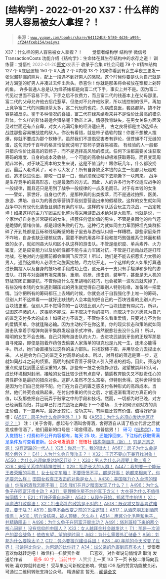 # [结构学] - 2022-01-20 X37：什么样的男人容易被女人拿捏？！

> 来源：[`www.yuque.com/books/share/641124b8-5f80-4d26-a995-cf244fceb154/xeiyvz`](https://www.yuque.com/books/share/641124b8-5f80-4d26-a995-cf244fceb154/xeiyvz)

<ne-p id="520f42f3293818f927861ebbd5b15da4_p_0" data-lake-id="520f42f3293818f927861ebbd5b15da4_p_0"><ne-text id="ue302e5dd" style="color: rgb(51, 51, 51);">X37：什么样的男人容易被女人拿捏？！</ne-text></ne-p> <ne-p id="838d544eca201120f737888658064d8b" data-lake-id="838d544eca201120f737888658064d8b"><ne-text id="u8951e57f" ne-fontsize="12" style="color: rgb(255, 255, 255);">原创</ne-text><ne-text id="uc9b21928" ne-fontsize="14">觉悟者</ne-text><ne-text id="u1fad67c1" ne-fontsize="14">结构学</ne-text></ne-p> <ne-p id="422b2103ee0bf30320f6b10b8335b876" data-lake-id="422b2103ee0bf30320f6b10b8335b876"><ne-text id="u8d155e8e" ne-fontsize="14" ne-bold="true" style="color: rgb(51, 51, 51);">结构学</ne-text></ne-p> <ne-p id="19dfe905b6c413ef508502b220180be2" data-lake-id="19dfe905b6c413ef508502b220180be2"><ne-text id="ud454fe10" ne-fontsize="14" style="color: rgb(51, 51, 51);">微信号</ne-text><ne-text id="ud7a0ed2e" ne-fontsize="14" style="color: rgb(51, 51, 51);">TransactionCosts</ne-text></ne-p> <ne-p id="b4d70e10fb92e2e15d5498380b0ecc81" data-lake-id="b4d70e10fb92e2e15d5498380b0ecc81"><ne-text id="u06c8c625" ne-fontsize="14" style="color: rgb(51, 51, 51);">功能介绍</ne-text><ne-text id="u3808cf76" ne-fontsize="14" style="color: rgb(51, 51, 51);">《结构学》：生命体在其生存结构中的求存之道！ 训练营：觉悟社</ne-text></ne-p> <ne-p id="69e353f2c6528549557f184da6ef12e2" data-lake-id="69e353f2c6528549557f184da6ef12e2"><ne-text id="ue52a5a42" style="color: rgb(140, 140, 140);">2022-01-20</ne-text>[<ne-text id="u7db827ef" ne-fontsize="14">原文</ne-text>](https://mp.weixin.qq.com/s?__biz=MzIzMDYwOTM0Mg==&mid=2247486900&idx=1&sn=78664babd371bec632754251f5948330&chksm=e8b19565dfc61c73d429cb45aef439dc976faf38968f459855405acd680ac91dfb99ef68e52e#rd))<ne-text id="uee6d38da" ne-fontsize="14" style="color: rgb(140, 140, 140);">发表于</ne-text></ne-p> <ne-p id="5deddb36acc151100949fd5e5833ef3a" data-lake-id="5deddb36acc151100949fd5e5833ef3a"><ne-text id="ua6000d75" style="color: rgb(51, 51, 51);">收录于合集</ne-text></ne-p> <ne-p id="cec179585a884391ee9a2051fca66463" data-lake-id="cec179585a884391ee9a2051fca66463"><ne-text id="u2b04709f" style="color: rgb(51, 51, 51);">#社会问题 79 个</ne-text></ne-p> <ne-p id="551b5b5c3feefdd32525ccbe0e51047a" data-lake-id="551b5b5c3feefdd32525ccbe0e51047a"><ne-text id="u003dcf52" style="color: rgb(51, 51, 51);">#精神结构 127 个</ne-text></ne-p> <ne-p id="c2e574dcb1c23436d8413d2a0977540f" data-lake-id="c2e574dcb1c23436d8413d2a0977540f"><ne-text id="u54110229" style="color: rgb(51, 51, 51);">#底层逻辑 150 个</ne-text></ne-p> <ne-p id="55525bf78b4702b796ead76c2aeb73d0" data-lake-id="55525bf78b4702b796ead76c2aeb73d0"><ne-text id="ue486625d" style="color: rgb(51, 51, 51);">#人渣 2 个</ne-text></ne-p> <ne-p id="8451f4db685bda9d4d8ea9cb4bcce850" data-lake-id="8451f4db685bda9d4d8ea9cb4bcce850"><ne-text id="u8b769066" style="color: rgb(51, 51, 51);">#内卷 13 个</ne-text></ne-p> <ne-p id="5a77b8a904b1f3c47cce0e45c42e9e8a" data-lake-id="5a77b8a904b1f3c47cce0e45c42e9e8a"><ne-text id="u38dac14c" style="color: rgb(51, 51, 51);">如果你看到有女生半夜三更发一张似漏非漏的照片，配上一段遇不到好男人的感叹。这个时候你要是认为自己就是对方渴望的好男人并凑过去伸出舌头。恭喜你！你就是那条将会被放在案板上剁碎的鱼。</ne-text></ne-p> <ne-p id="26af916b7a28cdbf85bea47aa9adf906" data-lake-id="26af916b7a28cdbf85bea47aa9adf906"><ne-text id="ua23debf7" style="color: rgb(51, 51, 51);">许多普通人总是认为绿茶婊都是向富二代下手，事实上并不是。因为富二代见过世面不容易下手。下手之后不仅费力，而且富二代的钱基本上在父母那里。富二代的父母允许他去招花惹草，但绝对不允许他败家，所以钱控制的很严。再加上竞争富二代的同类绿茶太多，富二代玩的也花，久病成良医，套路都熟，搞不好容易被反杀。鉴于多种情况的叠加，富二代在绿茶婊看来并不是性价比最高的猎杀群体。什么样的群体最适合猎杀呢？勤奋上进，情感教育缺失，在男女关系方面没见过世面还有点自卑，对女人充满幻象的经济适应男。</ne-text></ne-p> <ne-p id="84dc09b70fee08806e073981e18e3516" data-lake-id="84dc09b70fee08806e073981e18e3516"><ne-text id="u81da187a" style="color: rgb(51, 51, 51);">古之良将都是主动选择去战胜那些容易被战胜的敌人。你没有看错，就是柿子选软的捏！你要不想被人捏爆，你就不要成为那个软柿子。虽然我们不提倡受害者有罪论，但苍蝇不叮无缝的蛋，这句流传千百年的格言恰恰就说明了软柿子更容易被捏。</ne-text></ne-p> <ne-p id="8249cd4a2c474d98b4226f683834c2c4" data-lake-id="8249cd4a2c474d98b4226f683834c2c4"><ne-text id="u48e058f7" style="color: rgb(51, 51, 51);">有经验的人一般都只猎杀性价比最高的软柿子，而不是选择高风险的模式。任何下注都需要关注获取筹码的难度、自身的成本及收益。一个可能的高收益却极难获取筹码，而且变现周期非常长。对于缺乏资本的女生来说，这是不值当的！跟你玩几年，什么都没捞到，最后人老珠黄了，可不亏大发了！所有自身缺乏本钱的女生一般都只玩超短线，追求快进快出，能咬一口是一口，但必须保证咬下去能撕下一块肉来。</ne-text></ne-p> <ne-p id="9ca1e176bbace4d981865b214a7a106b" data-lake-id="9ca1e176bbace4d981865b214a7a106b"><ne-text id="uaeb12001" style="color: rgb(51, 51, 51);">战争是生存竞争的最高形态，也是最激烈的方式。因此，人的许多行为不仅适应战争的一般规律，而且还只是用到了战争一般规律的一点皮毛而已。对于有本钱的女生——譬如，家世好，自身也优秀，是那种真的出类拔萃，而不是通过拍照、医美、旅游、烘培、自以为的善良等营销手段刻意营造出来的假精致。这样的女生就如同战争中拥有现代化装备且训练有素的军队。这样的军队适合玩主力决战，一战定乾坤！如果这样的主力军团主动化整为零采用游击战术绝对是大败笔。也就是说，一个家世好自身也非常硬核的女生，招惹任何低价值的男生，不管是贪图他的帅气还是跪舔的情绪价值，都是超级失败的行为。这种行为就如同主力军团把坦克集群拆碎了开到处都是瓦砾和残垣断壁的巷子里去与游击队纠缠一样糟糕。那些家庭条件不咋地，自身也缺乏硬核优势，需要不断的用各种手段和技巧勉强维系住体面和精致的女子，就如同县大队和区小队这样的游击队。不管是组织度、单兵素养、火力密度，还是应变能力以及协同性都不能与主力军团对抗，不管是打运动战还是打阵地战，在绝对的力量面前都会瞬间飞灰湮灭！所以，她们是不能去招惹实力太强的男人，遇到这样的人必须主动脱离接触，尽力绕开走。一个这样的女人如果打算通过长期投入以及自身的技巧和手段成功上位，这无异于一支只有手榴弹和步枪的游击队，打算与对面拥有坦克集群，重炮、机枪、炮击跑，装甲车，甚至是无人机的野战军团正面硬抗。不管你搞什么花里胡哨的技巧，也会被第一波攻击就灭掉了。</ne-text></ne-p> <ne-p id="a068a25c37946802f74ff393d528e0ce" data-lake-id="a068a25c37946802f74ff393d528e0ce"><ne-text id="u4ab14d1d" style="color: rgb(51, 51, 51);">有些没啥本钱的女生遇到碾压式的男生就觉得自己跟别人特别有缘，准备赌一把爱情。当你把所有的筹码都压上去堵的时候，你就会过于自我强化手上唯一的筹码，但别人并不这样看——就好比缺钱的人会本能的把自己的一百块钱看的比别人的一百块钱更重，但别人并不觉得你的一百块钱比别人的一百块钱更有购买力。所以，试图这样赌的人，这事能不能成，并不取决于你的技巧，而取决于对方愿意为自己的匮乏支付多大的成本！如果对方不匮乏，不管你多么看重爱情，只要对方不为你的爱情买单，你就逢赌必输。因为主动权不在你这里。你的现实状态和策略就如同游击队拿着手榴弹向装甲集群发起自杀式冲锋，虽然很悲壮去没什么用！</ne-text></ne-p> <ne-p id="efe7d144b0172fdd6ca29c73aa9a68c0" data-lake-id="efe7d144b0172fdd6ca29c73aa9a68c0"><ne-text id="u57d6753a" style="color: rgb(51, 51, 51);">所以，精明的女生不会去赌。自己只拥有游击队的火力，去进攻武装到牙齿的正规军那是自寻死路，即便是抱着炸药包去偷袭人家落单的坦克也是九死一生，还未必能得手。所以，她们会直接放过这样的主力部队。只找软柿子捏，并用尽全力去捏出水来。</ne-text></ne-p> <ne-p id="fd02bb818396a189af5c8a4a7cfb341f" data-lake-id="fd02bb818396a189af5c8a4a7cfb341f"><ne-text id="ubfaa85b7" style="color: rgb(51, 51, 51);">人总是会为自己的匮乏支付高昂的成本。所以，对目标的筛选是第一步，这就如同战斗之前的侦察。高明的指挥官善于将敌人引入预设的战场。因此，筛选的重点就是找到匮乏感深重的人群。那些有一技之长能挣点钱，渴望被崇拜和认可，成长环境相对封闭，接触的女性比较少还有点自卑，情感教育缺失又不缺责任心的男性群体是最好的猎杀对象。这群人虽然不怎么富裕，但特别舍得。这种舍得恰恰是因为他们自己觉得不配。他们在为自己的匮乏感支付各种形式的高昂成本。当然，他们终究会成熟起来，在付出惨重的代价之后，才能逐渐看清对方真正的价值，以及那些把自己玩弄于鼓掌之中的手段和技巧。然而，一切都为时已晚，对方已经满载而归，并且早已打扫完战场正奔赴下一个猎场… 关于如何识别对方的真正价值，下一篇再写。最近比较忙，没功夫写，有两篇比较有价值，值得好好读懂：《</ne-text>[<ne-text id="uf14d769b" style="color: rgb(87, 107, 149);">A567：房子为什么会是例外？！</ne-text>](http://mp.weixin.qq.com/s?__biz=MzAxNDk1NjI2Mw==&mid=2247487780&idx=1&sn=3b20226bf3c2987844648da3761b0ef0&chksm=9b8a32acacfdbbbac12be812fa28293fffe0f2220f58702135872a8362c2c4e30c6f67e88e62&scene=21#wechat_redirect)<ne-text id="u8cafaa3d" style="color: rgb(51, 51, 51);">》和《</ne-text>[<ne-text id="ubd47a53e" style="color: rgb(87, 107, 149);">A550：为什么必须向发达地区迁徙？！</ne-text>](http://mp.weixin.qq.com/s?__biz=MzIzMDYwOTM0Mg==&mid=2247486858&idx=1&sn=956c82b082c441fa042f2acf337e8b1b&chksm=e8b1955bdfc61c4d450d4f22cd7aec8efbb69f5457bbf3db44ba550998b00c5dadd043227939&scene=21#wechat_redirect)<ne-text id="u05a44c36" style="color: rgb(51, 51, 51);">》</ne-text></ne-p> <ne-p id="3a12299c60916129c205fda3df421676" data-lake-id="3a12299c60916129c205fda3df421676"><ne-text id="u0e585efa" style="color: rgb(51, 51, 51);">注：（关于舍得，想起有个酒叫舍得酒，舍得酒自从请了杨立代言之后就变成普信酒了，他们最新的口号是：喝舍得酒，做普信男！）</ne-text></ne-p> <ne-p id="ec2f62fe6683c3cdda72829bcebb3876" data-lake-id="ec2f62fe6683c3cdda72829bcebb3876"><ne-text id="u45f7c127" ne-bold="true" style="color: rgb(0, 82, 255);">研习《</ne-text>[<ne-text id="u192f63a8" ne-bold="true" style="color: rgb(87, 107, 149);">结构学</ne-text>](https://mp.weixin.qq.com/mp/appmsgalbum?action=getalbum&album_id=1318317199878225920&__biz=MzAxNDk1NjI2Mw==#wechat_redirect)<ne-text id="u951b8602" ne-bold="true" style="color: rgb(0, 82, 255);">》，加入觉悟社：付费和不公开内容都有，每天 25 块，还能挣回来，下注标的获取需满足条件及时查看更新。</ne-text><ne-text id="ubefd5658" ne-bold="true" style="color: rgb(255, 0, 0);">公众号发消息：觉悟社</ne-text></ne-p>  <ne-p id="bd9d8c8b8410930329ac2524a5b794a7" data-lake-id="bd9d8c8b8410930329ac2524a5b794a7"><ne-card data-card-name="image" data-card-type="inline" id="XQMn6" data-event-boundary="card" style="color: rgb(51, 51, 51);"><ne-p id="7babc639a55a90350c90531e45026b6d" data-lake-id="7babc639a55a90350c90531e45026b6d">[<ne-text id="uab61b07e" ne-bold="true" style="color: rgb(87, 107, 149);">结构学自序（新）！</ne-text>](http://mp.weixin.qq.com/s?__biz=MzIzMDYwOTM0Mg==&mid=2247485283&idx=1&sn=aa2b8554b8e5040f8f959636feaa06a3&chksm=e8b19fb2dfc616a430aa381b8da0815311244e694a69809cd92d0602ac34cfe5f1f419b3745e&scene=21#wechat_redirect)</ne-p> <ne-p id="687db1e2ad65b3fc49bea66fee4e6de1" data-lake-id="687db1e2ad65b3fc49bea66fee4e6de1">[<ne-text id="uc7c0afcd" style="color: rgb(87, 107, 149);">穷是万恶之源！</ne-text>](http://mp.weixin.qq.com/s?__biz=MzAxNDk1NjI2Mw==&mid=2247483823&idx=1&sn=e54ebe9891b302dc0bf1815c76ccf8b7&chksm=9b8a2227acfdab31a05e273addd9159d4b8263d58d3c58bf214841c8189157519719c3427306&scene=21#wechat_redirect)</ne-p> <ne-p id="ae9f7e274c911dd5ee9806097756b8fe" data-lake-id="ae9f7e274c911dd5ee9806097756b8fe">[<ne-text id="u640ab8f0" style="color: rgb(87, 107, 149);">没有退路的一代人！</ne-text>](http://mp.weixin.qq.com/s?__biz=MzAxNDk1NjI2Mw==&mid=2247486533&idx=1&sn=a0d5cce0656aad467148e0642eb85a00&chksm=9b8a2fcdacfda6db79857186e953a089baf1fb678b2b071cf101c5a26e7fb9768474c94243ca&scene=21#wechat_redirect)</ne-p> <ne-p id="398b09988b05765779ccf04cb0906643" data-lake-id="398b09988b05765779ccf04cb0906643">[<ne-text id="u4885d8bb" style="color: rgb(87, 107, 149);">X25：你忍一下，我的很大！</ne-text>](http://mp.weixin.qq.com/s?__biz=MzAxNDk1NjI2Mw==&mid=2247487691&idx=1&sn=25bf18fb0375ec81c4b02f06b4829131&chksm=9b8a3343acfdba55113abce1ada59a203e08f7fee28d62767bfede2ce6e1bf3ace451af06adf&scene=21#wechat_redirect)</ne-p> <ne-p id="5e553ed8c2d9980ccbc5685fb7fe5a67" data-lake-id="5e553ed8c2d9980ccbc5685fb7fe5a67">[<ne-text id="u2ee0580c" ne-bold="true" style="color: rgb(87, 107, 149);">A567：房子为什么会是那个例外？！</ne-text>](http://mp.weixin.qq.com/s?__biz=MzAxNDk1NjI2Mw==&mid=2247487780&idx=1&sn=3b20226bf3c2987844648da3761b0ef0&chksm=9b8a32acacfdbbbac12be812fa28293fffe0f2220f58702135872a8362c2c4e30c6f67e88e62&scene=21#wechat_redirect)</ne-p> <ne-p id="63d3deffff671377f43bc768ca9dd2f7" data-lake-id="63d3deffff671377f43bc768ca9dd2f7">[<ne-text id="u8457f6ca" ne-bold="true" style="color: rgb(87, 107, 149);">E41：人为什么会自我攻击？！</ne-text>](http://mp.weixin.qq.com/s?__biz=MzIzMDYwOTM0Mg==&mid=2247486881&idx=1&sn=aaca61538c74e3339689efa842356ab2&chksm=e8b19570dfc61c667812788ad486f9a2864ada22523d02e1403afcc3403039ffd7ea01b9a107&scene=21#wechat_redirect)</ne-p> <ne-p id="e74ddcbd077f43e35a02d09185c7d1c6" data-lake-id="e74ddcbd077f43e35a02d09185c7d1c6">[<ne-text id="u1fbf87c0" ne-bold="true" style="color: rgb(87, 107, 149);">X32：千万不要向下兼容找对象！</ne-text>](http://mp.weixin.qq.com/s?__biz=MzIzMDYwOTM0Mg==&mid=2247486864&idx=1&sn=6f11987ae5bb16a7772f0829f6c1f414&chksm=e8b19541dfc61c57719e7bdb4cadd58d9676648949acc92c66a82d833031928185e14cfb3495&scene=21#wechat_redirect)</ne-p> <ne-p id="d67ff122395d1220f83374af8b7deabb" data-lake-id="d67ff122395d1220f83374af8b7deabb">[<ne-text id="u482f65b7" ne-bold="true" style="color: rgb(87, 107, 149);">A550：为什么必须向发达地区迁徙？！</ne-text>](http://mp.weixin.qq.com/s?__biz=MzIzMDYwOTM0Mg==&mid=2247486858&idx=1&sn=956c82b082c441fa042f2acf337e8b1b&chksm=e8b1955bdfc61c4d450d4f22cd7aec8efbb69f5457bbf3db44ba550998b00c5dadd043227939&scene=21#wechat_redirect)</ne-p> <ne-p id="e5b52999c6915cc1128e81a39512ed84" data-lake-id="e5b52999c6915cc1128e81a39512ed84">[<ne-text id="u79e7a3fc" style="color: rgb(87, 107, 149);">X30：男人为什么必须要上缴工资？</ne-text>](http://mp.weixin.qq.com/s?__biz=MzAxNDk1NjI2Mw==&mid=2247487741&idx=1&sn=8a3ea62108b727f9f499c4f443309b07&chksm=9b8a3375acfdba635f90b03d0fe3584e4ceb01ba683217f87806196c2d112d0f4dfa7532a678&scene=21#wechat_redirect)</ne-p> <ne-p id="9f5fb3e6842e57383906e8e447d34fa7" data-lake-id="9f5fb3e6842e57383906e8e447d34fa7">[<ne-text id="u01b80817" style="color: rgb(87, 107, 149);">X26：亲密关系中的精神控制！</ne-text>](http://mp.weixin.qq.com/s?__biz=MzAxNDk1NjI2Mw==&mid=2247487736&idx=1&sn=fb39520992bb22568e3a31c89b9f40f0&chksm=9b8a3370acfdba66c77d1425610a5d7cc26e23090708151880b117e45931eceb82e4ad69a020&scene=21#wechat_redirect)</ne-p> <ne-p id="761666a7f6c2520ab99ee6603047a3da" data-lake-id="761666a7f6c2520ab99ee6603047a3da">[<ne-text id="u3fcb88de" ne-bold="true" style="color: rgb(87, 107, 149);">X29：拒绝长大的人群！</ne-text>](http://mp.weixin.qq.com/s?__biz=MzAxNDk1NjI2Mw==&mid=2247487734&idx=1&sn=406322eea52d5ed24ebaf979fdf714c1&chksm=9b8a337eacfdba688c7e6a511a417ec4d9a03b13d1bdb5c91e6ef37e9a7b747460354e0b0e8e&scene=21#wechat_redirect)</ne-p> <ne-p id="b83851217447ce1d3fc1b96855d2060d" data-lake-id="b83851217447ce1d3fc1b96855d2060d">[<ne-text id="uc57521ee" style="color: rgb(87, 107, 149);">A447：我想要一个能玩王者荣耀的手机！</ne-text>](http://mp.weixin.qq.com/s?__biz=MzIzMDYwOTM0Mg==&mid=2247485819&idx=1&sn=ed66aa0f6c9babbd3b2125904895a72e&chksm=e8b191aadfc618bc28e075861fdf70f66757736a2843e91f60aea5cdb6d641ec579a38bac82d&scene=21#wechat_redirect)</ne-p> <ne-p id="bad4c8744a5ff141921ce14b05d22380" data-lake-id="bad4c8744a5ff141921ce14b05d22380">[<ne-text id="ub6c8af2d" style="color: rgb(87, 107, 149);">女士优先车厢！</ne-text>](http://mp.weixin.qq.com/s?__biz=MzAxNDk1NjI2Mw==&mid=2247487729&idx=1&sn=eb26eb14541fcabb690d3ad4556d6ac0&chksm=9b8a3379acfdba6f1fb9bf4c1884dea0da63edaa02a088ce8bb554aa9b1cf845897e7a22f6fd&scene=21#wechat_redirect)</ne-p> <ne-p id="21f55f4ae817281c392da73869c0322d" data-lake-id="21f55f4ae817281c392da73869c0322d">[<ne-text id="uecf101c2" ne-bold="true" style="color: rgb(87, 107, 149);">不要愤愤不平，都是好事！</ne-text>](http://mp.weixin.qq.com/s?__biz=MzAxNDk1NjI2Mw==&mid=2247487130&idx=1&sn=b21138d85455f5692aaf039038c78342&chksm=9b8a2d12acfda404a2b67fe4d446ee0f2805ad64a8b8004902934600fd731191e140df6ac19a&scene=21#wechat_redirect)</ne-p> <ne-p id="250e8489296f8baed671b12be308575d" data-lake-id="250e8489296f8baed671b12be308575d">[<ne-text id="u69138073" ne-bold="true" style="color: rgb(87, 107, 149);">她都来相亲了，你还要怎么样！</ne-text>](http://mp.weixin.qq.com/s?__biz=MzAxNDk1NjI2Mw==&mid=2247486952&idx=1&sn=698aec6916d2eca5e758c25c4c634346&chksm=9b8a2e60acfda776b80a4f2f0d5c2fe4921fc821cdf029fa9d2fdc52fd708fc5a0b980d5d3d0&scene=21#wechat_redirect)</ne-p> <ne-p id="8b6e2014eedcb437a4809e762c9701bb" data-lake-id="8b6e2014eedcb437a4809e762c9701bb">[<ne-text id="udc3f97da" ne-bold="true" style="color: rgb(87, 107, 149);">田园女权真正攻击的对象是女人！</ne-text>](http://mp.weixin.qq.com/s?__biz=MzIzMDYwOTM0Mg==&mid=2247486412&idx=1&sn=5dd3e8b2a759838d739e6d61ebab2eab&chksm=e8b1931ddfc61a0bf6f81cd2a9a9232ea8ce86528a8eea66c6635180e8678b819ebb38b4cb86&scene=21#wechat_redirect)</ne-p> <ne-p id="be885d2ebaef24acf966e5d713ebc1d7" data-lake-id="be885d2ebaef24acf966e5d713ebc1d7">[<ne-text id="uae5bc571" ne-bold="true" style="color: rgb(87, 107, 149);">A430：美国强力介入台湾的理由！</ne-text>](http://mp.weixin.qq.com/s?__biz=MzIzMDYwOTM0Mg==&mid=2247486587&idx=1&sn=e14d4403bb13c441596f09add1b5f27c&chksm=e8b194aadfc61dbcab0c1d70249910161f8c77b0163ac8278dfe5c2f817d2bb2a3ac3e7ddf89&scene=21#wechat_redirect)</ne-p> <ne-p id="d04eb4e5e3cf5556f20ba9c1450c9441" data-lake-id="d04eb4e5e3cf5556f20ba9c1450c9441">[<ne-text id="u250a81e0" style="color: rgb(87, 107, 149);">你敬的酒我怎能不喝！</ne-text>](http://mp.weixin.qq.com/s?__biz=MzIzMDYwOTM0Mg==&mid=2247486456&idx=1&sn=7d6377d84f511b80179c5e7648494d6e&chksm=e8b19329dfc61a3f9b91b5b43dbd1a6eea293a02cd80b96aeb6dd1930f7f2c93fd33c0e3b2f3&scene=21#wechat_redirect)</ne-p> <ne-p id="ce68ebe30f686999a16dc5d73709dd49" data-lake-id="ce68ebe30f686999a16dc5d73709dd49">[<ne-text id="u0dee5fc1" ne-bold="true" style="color: rgb(87, 107, 149);">E35:我们在月之暗面发现了什么？！</ne-text>](http://mp.weixin.qq.com/s?__biz=MzIzMDYwOTM0Mg==&mid=2247486632&idx=1&sn=170aeff87eb36dce354c8b2437f4b27f&chksm=e8b19479dfc61d6f08e6492954a528f20387fe2fa925747cf2b504d2bc69084f24495e972e41&scene=21#wechat_redirect)</ne-p> <ne-p id="2b56a0424e0f001b70252d530c590d96" data-lake-id="2b56a0424e0f001b70252d530c590d96">[<ne-text id="u8eaa5527" ne-bold="true" style="color: rgb(87, 107, 149);">A496：为什么兔子在阿富汗很主动？</ne-text>](http://mp.weixin.qq.com/s?__biz=MzIzMDYwOTM0Mg==&mid=2247486278&idx=1&sn=40d09857088bebd3c70bec1c7a500f06&chksm=e8b19397dfc61a810125242c8e395330f934390eb50bd54053ecd3f31ddc91de4e429c0f693a&scene=21#wechat_redirect)</ne-p> <ne-p id="f32dc61d2cf04b0eef4eac7c85ca2018" data-lake-id="f32dc61d2cf04b0eef4eac7c85ca2018">[<ne-text id="u2b2e625e" ne-bold="true" style="color: rgb(87, 107, 149);">A311：要理解住房不炒的真正含义！</ne-text>](http://mp.weixin.qq.com/s?__biz=MzIzMDYwOTM0Mg==&mid=2247484959&idx=1&sn=090583ec50bfd9febec1de463c2672f6&chksm=e8b19ecedfc617d8629080f6745c8de013cfe875de26eef6767b2d5c10782650223ed15f807b&scene=21#wechat_redirect)</ne-p> <ne-p id="f763b1bbb1e0ed48d53e9fec1ef9acd1" data-lake-id="f763b1bbb1e0ed48d53e9fec1ef9acd1">[<ne-text id="u2a673b56" style="color: rgb(87, 107, 149);">大衣哥为什么不值得被同情？！</ne-text>](http://mp.weixin.qq.com/s?__biz=MzAxNDk1NjI2Mw==&mid=2247487598&idx=1&sn=96df866800e5e546b2e945af60227ed4&chksm=9b8a33e6acfdbaf061f8713492ddd97b05e91e9bd566c4aa7d5e4f58b4395346513ec9f12eec&scene=21#wechat_redirect)</ne-p> <ne-p id="424f9ce6d829225a43d7a085d8d9a504" data-lake-id="424f9ce6d829225a43d7a085d8d9a504">[<ne-text id="u919722f2" style="color: rgb(87, 107, 149);">E21：打铁还需自身硬！</ne-text>](http://mp.weixin.qq.com/s?__biz=MzA3ODI4NTY4OQ==&mid=2247483839&idx=1&sn=cb80029b7f82ba1144ceb58664afa44a&chksm=9f445fa9a833d6bf70c54e9029f69e952823ff25ff6b7e7b8d6a4a43fc9ec553ffb960210ccb&scene=21#wechat_redirect)</ne-p> <ne-p id="241ad8dea5c4a9cec28697622e966495" data-lake-id="241ad8dea5c4a9cec28697622e966495">[<ne-text id="ue903b1b0" ne-bold="true" style="color: rgb(87, 107, 149);">A542：从现在开始，抓紧手中的钱！</ne-text>](http://mp.weixin.qq.com/s?__biz=MzIzMDYwOTM0Mg==&mid=2247486640&idx=1&sn=a96afa7d2b698e33240735ea8d7671f7&chksm=e8b19461dfc61d77a4afce11ecc7558b8d7ff5d495a78bcb609e3eed5c70bcbed5f3d6a66023&scene=21#wechat_redirect)</ne-p> <ne-p id="8e67bbb6f9d4824169e53ecad6e21152" data-lake-id="8e67bbb6f9d4824169e53ecad6e21152">[<ne-text id="u79a6d357" style="color: rgb(87, 107, 149);">X1：用魔法打败魔法！</ne-text>](http://mp.weixin.qq.com/s?__biz=MzIzMDYwOTM0Mg==&mid=2247486542&idx=1&sn=0e26afc62c7171bb2132a86d6d3f349b&chksm=e8b1949fdfc61d893ec07610d457e7544bcaa90387ae31f0e0663645c744fcc69d27a74c44c4&scene=21#wechat_redirect)</ne-p> <ne-p id="2600d7143526f3f033e3de163f466ba2" data-lake-id="2600d7143526f3f033e3de163f466ba2">[<ne-text id="u8e1e3aa9" style="color: rgb(87, 107, 149);">X2：打击彩礼的政策是不对的！</ne-text>](http://mp.weixin.qq.com/s?__biz=MzIzMDYwOTM0Mg==&mid=2247486547&idx=1&sn=84cdf1a658ba1719848662f0e56f64e8&chksm=e8b19482dfc61d944c77148828ddf9718b3690f306319be04eb791b403f7fa68f9a9b13857b0&scene=21#wechat_redirect)</ne-p> <ne-p id="9b2b3cf16ecd0f658258aa1712f81c0e" data-lake-id="9b2b3cf16ecd0f658258aa1712f81c0e">[<ne-text id="ufd1d3411" ne-bold="true" style="color: rgb(87, 107, 149);">A518：既双减又提高考试难度，要干啥？!</ne-text>](http://mp.weixin.qq.com/s?__biz=MzIzMDYwOTM0Mg==&mid=2247486528&idx=1&sn=837ef39e3c0b47ac84d5096690555ae7&chksm=e8b19491dfc61d87292daf575c1e7c95b3f0543f313b65c7ad4ab369603833704304ec7451d7&scene=21#wechat_redirect)</ne-p> <ne-p id="ec2be941d52fec477a18975ef8d88f61" data-lake-id="ec2be941d52fec477a18975ef8d88f61">[<ne-text id="u09cbbd78" ne-bold="true" style="color: rgb(87, 107, 149);">A519：缺电不会改变之前的下注逻辑！</ne-text>](http://mp.weixin.qq.com/s?__biz=MzIzMDYwOTM0Mg==&mid=2247486508&idx=1&sn=6fac0f23979fa74983528cb090ad205b&chksm=e8b194fddfc61deb6982573c047fb47cb7af702e87111a0498e1cdc4676b6baf3cc5143f9c92&scene=21#wechat_redirect)</ne-p> <ne-p id="c8da5db7036c5e76f9bd5489366458b6" data-lake-id="c8da5db7036c5e76f9bd5489366458b6">[<ne-text id="ubbb18c84" style="color: rgb(87, 107, 149);">A517：从酒肉朋友到酒肉情侣！</ne-text>](http://mp.weixin.qq.com/s?__biz=MzAxNDk1NjI2Mw==&mid=2247487217&idx=1&sn=5defa9de19a22d6bea269defa65b4b91&chksm=9b8a2d79acfda46fa1fe57755d52f85dba61aa31fdeed8e400ef0f92459388da9ae86b7b6273&scene=21#wechat_redirect)</ne-p> <ne-p id="09e1ec31e1c0eefa1bf8385c2bb9a12c" data-lake-id="09e1ec31e1c0eefa1bf8385c2bb9a12c">[<ne-text id="u1741fb0b" style="color: rgb(87, 107, 149);">A510：努力没结果，被人顶替，怎么办！</ne-text>](http://mp.weixin.qq.com/s?__biz=MzAxNDk1NjI2Mw==&mid=2247487202&idx=1&sn=c4c18c5c793a47e31cd7267152a78d1f&chksm=9b8a2d6aacfda47c47394eb5cbb97fc6233fb7258c0408026e518018a6af33da141b1b0a2bfa&scene=21#wechat_redirect)</ne-p> <ne-p id="26d9a19e1c9a830f1356fa69ad023fc2" data-lake-id="26d9a19e1c9a830f1356fa69ad023fc2">[<ne-text id="uee3d7f3b" style="color: rgb(87, 107, 149);">A514：鹰酱分化毛熊和兔子，并精确阻击！</ne-text>](http://mp.weixin.qq.com/s?__biz=MzIzMDYwOTM0Mg==&mid=2247486421&idx=1&sn=c114599b4fd1016c7f539fca526fe91c&chksm=e8b19304dfc61a127301df6303aedbeace66275a179f7db025e56f2326917c273d443eab53e6&scene=21#wechat_redirect)</ne-p> <ne-p id="df7daba24c22a2386ae2d7e283794fdb" data-lake-id="df7daba24c22a2386ae2d7e283794fdb">[<ne-text id="ucaf28f93" ne-bold="true" style="color: rgb(87, 107, 149);">A496：为什么兔子在阿富汗很主动？</ne-text>](http://mp.weixin.qq.com/s?__biz=MzIzMDYwOTM0Mg==&mid=2247486278&idx=1&sn=40d09857088bebd3c70bec1c7a500f06&chksm=e8b19397dfc61a810125242c8e395330f934390eb50bd54053ecd3f31ddc91de4e429c0f693a&scene=21#wechat_redirect)</ne-p> <ne-p id="cfb9d3d1a1c88b5349f78764cafbdf4e" data-lake-id="cfb9d3d1a1c88b5349f78764cafbdf4e">[<ne-text id="u0e1ee20e" style="color: rgb(87, 107, 149);">A491：塔利班接下来的两个核心问题！</ne-text>](http://mp.weixin.qq.com/s?__biz=MzIzMDYwOTM0Mg==&mid=2247486219&idx=1&sn=8f77517f0244ba31f7eb28e2676e17cd&chksm=e8b193dadfc61acc6d9e6029653aac696f132efc24d3b28f983ba8e4ada269ac887e6165d837&scene=21#wechat_redirect)</ne-p> <ne-p id="fa4cd107dfde4faccec13f250c928d85" data-lake-id="fa4cd107dfde4faccec13f250c928d85">[<ne-text id="u49d86c3e" ne-bold="true" style="color: rgb(87, 107, 149);">没有信仰的中国人？</ne-text>](http://mp.weixin.qq.com/s?__biz=MzIzMDYwOTM0Mg==&mid=2247486407&idx=1&sn=9a80a9025d4d375b279e55be877a62d8&chksm=e8b19316dfc61a00b5b914a5a63d952874bd62283d40c73574940eb7bfb73a25be2e8f2d82b3&scene=21#wechat_redirect)</ne-p> <ne-p id="188ec96fd1eb141dfcf452898549f3d4" data-lake-id="188ec96fd1eb141dfcf452898549f3d4">[<ne-text id="u2759b5af" style="color: rgb(87, 107, 149);">X33：女人越拜金社会越发达！</ne-text>](http://mp.weixin.qq.com/s?__biz=MzIzMDYwOTM0Mg==&mid=2247486873&idx=1&sn=5d998b2726683562beb8e3b2a9be1898&chksm=e8b19548dfc61c5e2760adf73962a7aea3f2720d366d1abdf7efe7507013d14755d9c13f3f15&scene=21#wechat_redirect)</ne-p> <ne-p id="ef784bcf8a781342a43da8d8f02d8c02" data-lake-id="ef784bcf8a781342a43da8d8f02d8c02">[<ne-text id="u051b763c" style="color: rgb(87, 107, 149);">T1：那是一次流产的混合战争！</ne-text>](http://mp.weixin.qq.com/s?__biz=MzIzMDYwOTM0Mg==&mid=2247486867&idx=1&sn=59be2ed423f1bc933f569b9d1ab5d72c&chksm=e8b19542dfc61c541fc87943d45ad3bff709100d8cd6f9b66211c5b5365188b4378c74fd9923&scene=21#wechat_redirect)</ne-p> <ne-p id="70bba07fb92314a9937ea5076e6a7f34" data-lake-id="70bba07fb92314a9937ea5076e6a7f34">[<ne-text id="ub5f013c7" ne-bold="true" style="color: rgb(87, 107, 149);">依依东望，望的是时间！</ne-text>](http://mp.weixin.qq.com/s?__biz=MzAxNDk1NjI2Mw==&mid=2247483947&idx=1&sn=1dcdd529b9dad09a00b6e3e2b14c8245&chksm=9b8a21a3acfda8b5fe1dae1c8979dec0be990a569bc03372af815b4e0f08913e938d57aa6b25&scene=21#wechat_redirect)</ne-p> <ne-p id="e29170f4e98624b563cd1333eefa177e" data-lake-id="e29170f4e98624b563cd1333eefa177e">[<ne-text id="u71a4e921" ne-bold="true" style="color: rgb(87, 107, 149);">A62：为什么需要外汇储备？</ne-text>](http://mp.weixin.qq.com/s?__biz=MzAxNDk1NjI2Mw==&mid=2247484604&idx=1&sn=2217abffb62dc6bd2fd19929e13f745c&chksm=9b8a2734acfdae22952edbb235321e2d155694f0b44635f4c6e612365cf0f7302d5683d89c6a&scene=21#wechat_redirect)</ne-p> <ne-p id="b4041e72d463fe737e2d17a14d53ee79" data-lake-id="b4041e72d463fe737e2d17a14d53ee79">[<ne-text id="u5e1d4d35" ne-bold="true" style="color: rgb(87, 107, 149);">A56：刘邦为什么要换太子？</ne-text>](http://mp.weixin.qq.com/s?__biz=MzAxNDk1NjI2Mw==&mid=2247484574&idx=1&sn=5ed4d23f15b1523357c663394fe17eed&chksm=9b8a2716acfdae0067c043e7f714afa42a672e6d43d777dff978f561399710e4a4f977a43ede&scene=21#wechat_redirect)</ne-p> <ne-p id="2bb293f64bfe5951806fca79a7d0785d" data-lake-id="2bb293f64bfe5951806fca79a7d0785d">[<ne-text id="ua8a25cb0" ne-bold="true" style="color: rgb(87, 107, 149);">C12：务必要振兴建设兵团！</ne-text>](http://mp.weixin.qq.com/s?__biz=MzAxNDk1NjI2Mw==&mid=2247484193&idx=1&sn=88c86597191d0c97a411f9ea6f7b7c5d&chksm=9b8a20a9acfda9bfae819e8e42531fe6d523dd244ef0fc0c0787ab812540108c181f7ec2ffa9&scene=21#wechat_redirect)</ne-p> <ne-p id="ca26d486bca231ad198572b1d77da420" data-lake-id="ca26d486bca231ad198572b1d77da420">[<ne-text id="uf5e846e3" ne-bold="true" style="color: rgb(87, 107, 149);">A28：40 年前的今天改变了世界！</ne-text>](http://mp.weixin.qq.com/s?__biz=MzAxNDk1NjI2Mw==&mid=2247484305&idx=1&sn=34b19d12210bf9f765c6eb615b787ac6&chksm=9b8a2019acfda90fff45ea8c17ccb37c75e04c7420ad9b303a0fb0069110cee644e6f592d95f&scene=21#wechat_redirect)</ne-p> <ne-p id="682c4feab683f00d87316823e8c6e030" data-lake-id="682c4feab683f00d87316823e8c6e030">[<ne-text id="u4f48887a" ne-bold="true" style="color: rgb(87, 107, 149);">书读得比你少，为何混的比你好？</ne-text>](http://mp.weixin.qq.com/s?__biz=MzAxNDk1NjI2Mw==&mid=2247484296&idx=1&sn=b0e0f11f50023aa8a20e8eeb51d39e10&chksm=9b8a2000acfda916885455b30687e2f18099abba31c78b2fabb95ca1b89ddc40f2415317d368&scene=21#wechat_redirect)</ne-p> <ne-p id="e93403a5c2fb819049b3dc82298c2b34" data-lake-id="e93403a5c2fb819049b3dc82298c2b34">[<ne-text id="u919e977b" ne-bold="true" style="color: rgb(87, 107, 149);">A34：烂父亲的危害到底有多大！</ne-text>](http://mp.weixin.qq.com/s?__biz=MzAxNDk1NjI2Mw==&mid=2247484348&idx=1&sn=944a6aac1e8035011b56508ea74fb48e&chksm=9b8a2034acfda922b803681a568bf7b75ce8342cf507080d2e636098b7ee9dfc1391836f7341&scene=21#wechat_redirect)</ne-p> <ne-p id="69c566ff1f6968b4e9bc51d38e90a047" data-lake-id="69c566ff1f6968b4e9bc51d38e90a047"><ne-text id="u8e976949" style="color: rgb(51, 51, 51);">觉悟者</ne-text></ne-p> <ne-p id="7e1726a515ca4a955adf5fb06f39c03f" data-lake-id="7e1726a515ca4a955adf5fb06f39c03f"><ne-text id="udcce4bfa" style="color: rgb(51, 51, 51);">喜欢你就转走吧！</ne-text></ne-p> <ne-p id="ea6f28e8554cc5b7fd2923d83d23092a" data-lake-id="ea6f28e8554cc5b7fd2923d83d23092a"><ne-text id="ubdd24b60" ne-bold="true" style="color: rgb(51, 51, 51);">微信扫一扫赞赏作者</ne-text><ne-text id="u050e8a1f" ne-bold="true" style="color: rgb(255, 255, 255);">赞赏</ne-text></ne-p> <ne-p id="a63f7cbec9ea97edb8d6ac7aa07aa6f7" data-lake-id="a63f7cbec9ea97edb8d6ac7aa07aa6f7"><ne-text id="ua776e757" style="color: rgb(51, 51, 51);">已喜欢，</ne-text><ne-text id="u1cf9ad77">对作者说句悄悄话</ne-text></ne-p> <ne-p id="838a31fcb0249357d367e5a6f00e107a" data-lake-id="838a31fcb0249357d367e5a6f00e107a"><ne-text id="u4ca3a84a" style="color: rgb(51, 51, 51);">取消</ne-text></ne-p> <ne-p id="d382387e36e1286c337ad3713a5e9977" data-lake-id="d382387e36e1286c337ad3713a5e9977"><ne-text id="u396d2927" ne-fontsize="14" ne-bold="true" style="color: rgb(51, 51, 51);">发送给作者</ne-text></ne-p> <ne-p id="c2f6ab80ba29472eae712ef275105f7c" data-lake-id="c2f6ab80ba29472eae712ef275105f7c"><ne-text id="ue779cdaa" ne-bold="true" style="color: rgb(255, 255, 255);">发送</ne-text></ne-p> <ne-p id="38947db532a195b6dddd4fe1a8d89759" data-lake-id="38947db532a195b6dddd4fe1a8d89759"><ne-text id="u1f0e647a" ne-fontsize="13" style="color: rgb(250, 81, 81);">最多 40 字，当前共字</ne-text></ne-p> <ne-p id="b2def44a013a41c26d035a5bcee15b55" data-lake-id="b2def44a013a41c26d035a5bcee15b55"><ne-text id="uf20539d0" style="color: rgb(136, 136, 136);"> 人赞赏</ne-text></ne-p> <ne-p id="f87670558c0421636473d4b767e79a58" data-lake-id="f87670558c0421636473d4b767e79a58"><ne-text id="uc1ea4b3f" style="color: rgb(51, 51, 51);">上一页</ne-text> <ne-text id="u4fc2c897">1</ne-text><ne-text id="ube47ef6f" style="color: rgb(51, 51, 51);">/3 下一页</ne-text></ne-p> <ne-p id="d912374e8b73ec1bffb36b0d4f532824" data-lake-id="d912374e8b73ec1bffb36b0d4f532824"><ne-text id="u1501f018" style="color: rgb(51, 51, 51);">长按二维码向我转账</ne-text></ne-p> <ne-p id="2d1da359e8a45ca116b39372bc1b549f" data-lake-id="2d1da359e8a45ca116b39372bc1b549f"><ne-text id="u21d13cbe" style="color: rgb(51, 51, 51);">喜欢你就转走吧！</ne-text></ne-p> <ne-p id="4e001802004a8b422aad07509053c0f7" data-lake-id="4e001802004a8b422aad07509053c0f7"><ne-text id="udd1a6406" style="color: rgb(51, 51, 51);">受苹果公司新规定影响，微信 iOS 版的赞赏功能被关闭，可通过二维码转账支持公众号。</ne-text></ne-p> <ne-h3 id="iOf7y" data-lake-id="iOf7y"><ne-heading-ext><ne-heading-anchor></ne-heading-anchor><ne-heading-fold></ne-heading-fold></ne-heading-ext><ne-heading-content><ne-text id="uaecbe24f" ne-fontsize="16" style="color: rgb(51, 51, 51);">精选留言</ne-text></ne-heading-content></ne-h3> <ne-p id="02b973893dd3f88c154217de298e91ce" data-lake-id="02b973893dd3f88c154217de298e91ce"><ne-text id="ue43800dc" style="color: rgb(51, 51, 51);">暂无...</ne-text></ne-p> <ne-p id="bc8ceeb297f827021140f49d8b046b77" data-lake-id="bc8ceeb297f827021140f49d8b046b77">[<ne-text id="u89fe434e">阅读全文</ne-text>](https://mp.weixin.qq.com/s/nIdk03JhgbTU-TDXQQQ39A#rd)</ne-p></ne-card></ne-p>